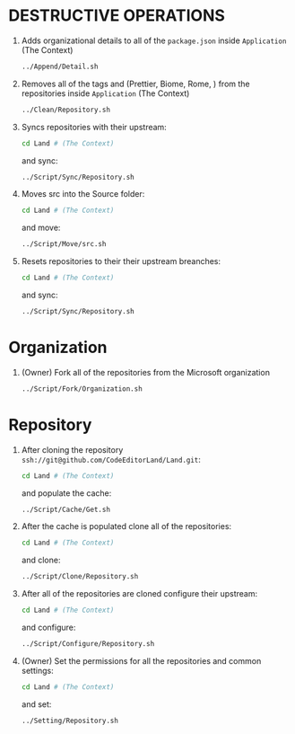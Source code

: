 # DESTRUCTIVE OPERATIONS

1. Adds organizational details to all of the `package.json` inside `Application`
   (The Context)

    ```bash
    ../Append/Detail.sh
    ```

2. Removes all of the tags and (Prettier, Biome, Rome, ) from the repositories
   inside `Application` (The Context)

    ```bash
    ../Clean/Repository.sh
    ```

3. Syncs repositories with their upstream:

    ```bash
    cd Land # (The Context)
    ```

    and sync:

    ```bash
    ../Script/Sync/Repository.sh
    ```

4. Moves src into the Source folder:

    ```bash
    cd Land # (The Context)
    ```

    and move:

    ```bash
    ../Script/Move/src.sh
    ```

5. Resets repositories to their their upstream breanches:

    ```bash
    cd Land # (The Context)
    ```

    and sync:

    ```bash
    ../Script/Sync/Repository.sh
    ```

# Organization

1. (Owner) Fork all of the repositories from the Microsoft organization

    ```bash
    ../Script/Fork/Organization.sh
    ```

# Repository

1. After cloning the repository
   `ssh://git@github.com/CodeEditorLand/Land.git`:

    ```bash
    cd Land # (The Context)
    ```

    and populate the cache:

    ```bash
    ../Script/Cache/Get.sh
    ```

2. After the cache is populated clone all of the repositories:

    ```bash
    cd Land # (The Context)
    ```

    and clone:

    ```bash
    ../Script/Clone/Repository.sh
    ```

3. After all of the repositories are cloned configure their upstream:

    ```bash
    cd Land # (The Context)
    ```

    and configure:

    ```bash
    ../Script/Configure/Repository.sh
    ```

4. (Owner) Set the permissions for all the repositories and common settings:

    ```bash
    cd Land # (The Context)
    ```

    and set:

    ```bash
    ../Setting/Repository.sh
    ```
